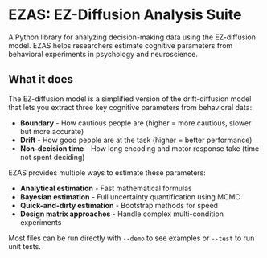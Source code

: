 # EZAS: EZ-Diffusion Analysis Suite

A Python library for analyzing decision-making data using the EZ-diffusion model. EZAS helps researchers estimate cognitive parameters from behavioral experiments in psychology and neuroscience.

## What it does

The EZ-diffusion model is a simplified version of the drift-diffusion model that lets you extract three key cognitive parameters from behavioral data:

- **Boundary** - How cautious people are (higher = more cautious, slower but more accurate)
- **Drift** - How good people are at the task (higher = better performance) 
- **Non-decision time** - How long encoding and motor response take (time not spent deciding)

EZAS provides multiple ways to estimate these parameters:
- **Analytical estimation** - Fast mathematical formulas
- **Bayesian estimation** - Full uncertainty quantification using MCMC
- **Quick-and-dirty estimation** - Bootstrap methods for speed
- **Design matrix approaches** - Handle complex multi-condition experiments

Most files can be run directly with `--demo` to see examples or `--test` to run unit tests.
